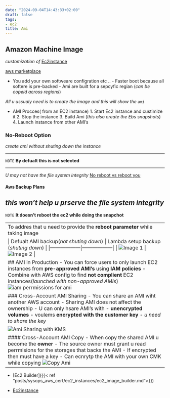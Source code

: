 ```yaml
---
date: "2024-09-04T14:43:33+02:00"
draft: false
tags:
- ec2
title: Ami
---
```


## Amazon Machine Image

*customization of*
[Ec2instance](/Notes/posts/sysops_aws_cert/ec2_instances/ec2_instance)

[aws
marketplace](https://eu-central-1.console.aws.amazon.com/ec2/home?region:%20eu-central-1#AMICatalog:)
- You add your own softweare configration etc .. - Faster boot because
all softere is pre-backed - Ami are built for a sepcyfic regian (*can be
copeid across regions*)

*All u ussualy need is to create the image and this will show the `ami`*
- AMI Procces( from an EC2 instance) 1. Start Ec2 instance and custimize
it 2. Stop the instance 3. Build Ami (*this also create the Ebs
snapshots*) 4. Launch instance from other AMI’s

### No-Reboot Option

*create ami without shuting down the instance*

------------------------------------------------------------------------

`NOTE` **By defualt this is not selected**

------------------------------------------------------------------------

*U may not have the file system integrity* [No reboot vs reboot
you](/Notes/no_reboot_ami_option_aws_visual.png)

#### Aws Backup Plans

## *this won’t help u prserve the file system integrity*

`NOTE` **It doesn’t reboot the ec2 while doing the snapchot**

|                                                                                                                                                                                                                                                                                                          |
|----------------------------------------------------------------------------------------------------------------------------------------------------------------------------------------------------------------------------------------------------------------------------------------------------------|
| To addres that u need to provide the **reboot parameter** while taking image                                                                                                                                                                                                                             |
| \| Defualt AMI backup(*not shuting down*) \| Lambda setup backup (*shuting down*) \| \|——————\|——————\| \| ![Image 1](/Notes/default_plans_create_ami_visual.png) \| ![Image 2](/Notes/plans_ami_creation_backup_visual.png) \|                                                                          |
| ## AMI in Production - You can force users to only launch EC2 instances from **pre-approved AMI’s** using **IAM policies** - Combine with AWS config to find **not complient** EC2 instances(*launched with non-approved AMIs*) ![iam perrmissions for ami](/Notes/iam_perrmissions_for_ami_visual.png)  |
| ### Cross-Account AMI Sharing - You can share an AMI wiht another AWS account - Sharing AMI does not affect the ownership - U can only hsare AMI’s with - **unencrypted volumes** - voulems **encrypted with the customer key** - *u need to share the key*                                              |
| ![Ami Sharing with KMS](/Notes/am_shared_kms_key_visual.png)                                                                                                                                                                                                                                             |
| #### Cross-Account AMI Copy - When copy the shared AMI u become the **owner** - The source owner must grant u read perrmisions for the storages that backs the AMI - If encrypted then must have a key - Can ecnrytp the AMI with your own CMK while copying ![Copy Ami](/Notes/ami_copy_key_visual.png) |

-   \[Ec2 Builder\]({{\< ref
    “posts/sysops_aws_cert/ec2_instances/ec2_image_builder.md”\>}})

-   [Ec2instance](/Notes/posts/sysops_aws_cert/ec2_instances/ec2_instance)
